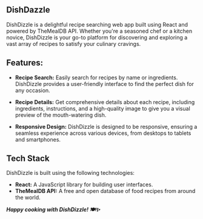## DishDazzle
DishDizzle is a delightful recipe searching web app built using React and powered by TheMealDB API. Whether you're a seasoned chef or a kitchen novice, DishDizzle is your go-to platform for discovering and exploring a vast array of recipes to satisfy your culinary cravings.

## Features:
- **Recipe Search:** Easily search for recipes by name or ingredients. DishDizzle provides a user-friendly interface to find the perfect dish for any occasion.

- **Recipe Details:** Get comprehensive details about each recipe, including ingredients, instructions, and a high-quality image to give you a visual preview of the mouth-watering dish.

- **Responsive Design:** DishDizzle is designed to be responsive, ensuring a seamless experience across various devices, from desktops to tablets and smartphones.

## Tech Stack
DishDizzle is built using the following technologies:
- **React:** A JavaScript library for building user interfaces.
- **TheMealDB API:** A free and open database of food recipes from around the world.


**_Happy cooking with DishDizzle! 🍽️✨_**
